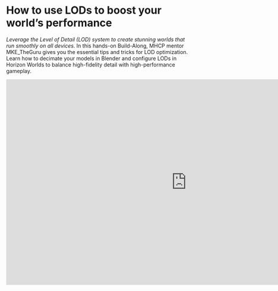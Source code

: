 # How to use LODs to boost your world’s performance
*Leverage the Level of Detail (LOD) system to create stunning worlds that run smoothly on all devices.* In this hands-on Build-Along, MHCP mentor MKE_TheGuru gives you the essential tips and tricks for LOD optimization. Learn how to decimate your models in Blender and configure LODs in Horizon Worlds to balance high-fidelity detail with high-performance gameplay. 
<iframe width="969" height="554" src="https://www.youtube.com/embed/sEst76f6pr8" title="Build-Along: LOD Lab - Big Detail, Small Performance Costs with MKE_TheGuru" frameborder="0" allow="accelerometer; autoplay; clipboard-write; encrypted-media; gyroscope; picture-in-picture; web-share" referrerpolicy="strict-origin-when-cross-origin" allowfullscreen></iframe>
